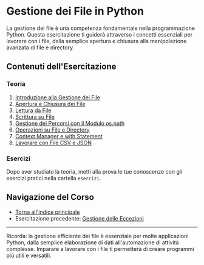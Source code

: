 # Gestione dei File in Python

La gestione dei file è una competenza fondamentale nella programmazione Python. Questa esercitazione ti guiderà attraverso i concetti essenziali per lavorare con i file, dalla semplice apertura e chiusura alla manipolazione avanzata di file e directory.

## Contenuti dell'Esercitazione

### Teoria

1. [Introduzione alla Gestione dei File](teoria/01_introduzione_file.md)
2. [Apertura e Chiusura dei File](teoria/02_apertura_chiusura.md)
3. [Lettura da File](teoria/03_lettura_file.md)
4. [Scrittura su File](teoria/04_scrittura_file.md)
5. [Gestione dei Percorsi con il Modulo os.path](teoria/05_gestione_percorsi.md)
6. [Operazioni su File e Directory](teoria/06_operazioni_file_directory.md)
7. [Context Manager e with Statement](teoria/07_context_manager.md)
8. [Lavorare con File CSV e JSON](teoria/08_csv_json.md)

### Esercizi

Dopo aver studiato la teoria, metti alla prova le tue conoscenze con gli esercizi pratici nella cartella `esercizi`.

## Navigazione del Corso

- [Torna all'indice principale](../README.md)
- Esercitazione precedente: [Gestione delle Eccezioni](../09-Gestione_Eccezioni/README.md)

---

Ricorda: la gestione efficiente dei file è essenziale per molte applicazioni Python, dalla semplice elaborazione di dati all'automazione di attività complesse. Imparare a lavorare con i file ti permetterà di creare programmi più utili e versatili.